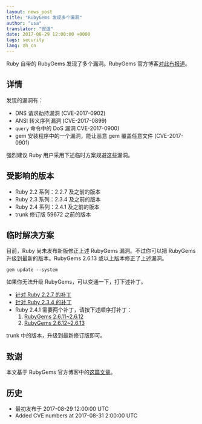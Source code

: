 ```yaml
---
layout: news_post
title: "RubyGems 发现多个漏洞"
author: "usa"
translator: "安道"
date: 2017-08-29 12:00:00 +0000
tags: security
lang: zh_cn
---
```


Ruby 自带的 RubyGems 发现了多个漏洞。RubyGems 官方博客[对此有报道](http://blog.rubygems.org/2017/08/27/2.6.13-released.html)。

## 详情

发现的漏洞有：

* DNS 请求劫持漏洞 (CVE-2017-0902)
* ANSI 转义序列漏洞 (CVE-2017-0899)
* `query` 命令中的 DoS 漏洞 CVE-2017-0900)
* gem 安装程序中的一个漏洞，能让恶意 gem 覆盖任意文件 (CVE-2017-0901)

强烈建议 Ruby 用户采用下述临时方案规避这些漏洞。

## 受影响的版本

* Ruby 2.2 系列：2.2.7 及之前的版本
* Ruby 2.3 系列：2.3.4 及之前的版本
* Ruby 2.4 系列：2.4.1 及之前的版本 
* trunk 修订版 59672 之前的版本

## 临时解决方案

目前，Ruby 尚未发布新版修正上述 RubyGems 漏洞。不过你可以把 RubyGems 升级到最新的版本。RubyGems 2.6.13 或以上版本修正了上述漏洞。

```
gem update --system
```

如果你无法升级 RubyGems，可以变通一下，打下述补丁。

* [针对 Ruby 2.2.7 的补丁](https://bugs.ruby-lang.org/attachments/download/6690/rubygems-2613-ruby22.patch)
* [针对 Ruby 2.3.4 的补丁](https://bugs.ruby-lang.org/attachments/download/6691/rubygems-2613-ruby23.patch)
* Ruby 2.4.1 需要两个补丁，请按下述顺序打补丁：
  1. [RubyGems 2.6.11~2.6.12](https://bugs.ruby-lang.org/attachments/download/6692/rubygems-2612-ruby24.patch)
  2. [RubyGems 2.6.12~2.6.13](https://bugs.ruby-lang.org/attachments/download/6693/rubygems-2613-ruby24.patch)

trunk 中的版本，升级到最新修订版即可。

## 致谢

本文基于 RubyGems 官方博客中的[这篇文章](http://blog.rubygems.org/2017/08/27/2.6.13-released.html)。

## 历史

* 最初发布于 2017-08-29 12:00:00 UTC
* Added CVE numbers at 2017-08-31 2:00:00 UTC
